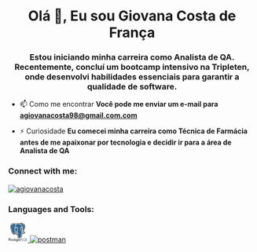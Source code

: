 <h1 align="center">Olá 👋, Eu sou Giovana Costa de França</h1>
<h3 align="center">Estou iniciando minha carreira como Analista de QA. Recentemente, concluí um bootcamp intensivo na Tripleten, onde desenvolvi habilidades essenciais para garantir a qualidade de software.</h3>

- 📫 Como me encontrar **Você pode me enviar um e-mail para agiovanacosta98@gmail.com.com**

- ⚡ Curiosidade **Eu comecei minha carreira como Técnica de Farmácia antes de me apaixonar por tecnologia e decidir ir para a área de Analista de QA**

<h3 align="left">Connect with me:</h3>
<p align="left">
<a href="https://linkedin.com/in/agiovanacosta" target="blank"><img align="center" src="https://raw.githubusercontent.com/rahuldkjain/github-profile-readme-generator/master/src/images/icons/Social/linked-in-alt.svg" alt="agiovanacosta" height="30" width="40" /></a>
</p>

<h3 align="left">Languages and Tools:</h3>
<p align="left"> <a href="https://www.postgresql.org" target="_blank" rel="noreferrer"> <img src="https://raw.githubusercontent.com/devicons/devicon/master/icons/postgresql/postgresql-original-wordmark.svg" alt="postgresql" width="40" height="40"/> </a> <a href="https://postman.com" target="_blank" rel="noreferrer"> <img src="https://www.vectorlogo.zone/logos/getpostman/getpostman-icon.svg" alt="postman" width="40" height="40"/> </a> </p>
